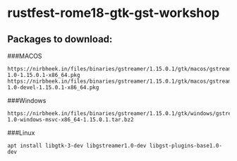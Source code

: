 # rustfest-rome18-gtk-gst-workshop

## Packages to download:

###MACOS

```
https://nirbheek.in/files/binaries/gstreamer/1.15.0.1/gtk/macos/gstreamer-1.0-1.15.0.1-x86_64.pkg
https://nirbheek.in/files/binaries/gstreamer/1.15.0.1/gtk/macos/gstreamer-1.0-devel-1.15.0.1-x86_64.pkg
```

###Windows

```
https://nirbheek.in/files/binaries/gstreamer/1.15.0.1/gtk/windows/gstreamer-1.0-windows-msvc-x86_64-1.15.0.1.tar.bz2
```

###Linux

```
apt install libgtk-3-dev libgstreamer1.0-dev libgst-plugins-base1.0-dev
```
